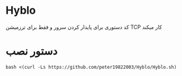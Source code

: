 # Hyblo

کد دستوری برای پایدار کردن سرور و فقط برای ترزمیشن TCP کار میکند

# دستور نصب
```
bash <(curl -Ls https://github.com/peter19822003/Hyblo/Hyblo.sh)
